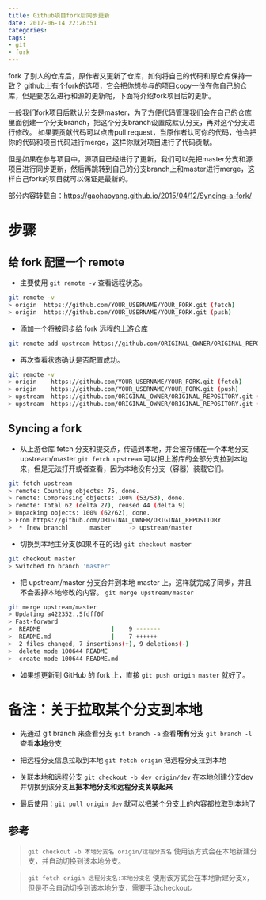 ```yaml
---
title: Github项目fork后同步更新
date: 2017-06-14 22:26:51
categories:
tags:
- git
- fork
---
```


fork 了别人的仓库后，原作者又更新了仓库，如何将自己的代码和原仓库保持一致？
github上有个fork的选项，它会把你想参与的项目copy一份在你自己的仓库，但是要怎么进行和源的更新呢，下面将介绍fork项目后的更新。

一般我们fork项目后默认分支是master，为了方便代码管理我们会在自己的仓库里面创建一个分支branch，把这个分支branch设置成默认分支，再对这个分支进行修改。
如果要贡献代码可以点击pull request，当原作者认可你的代码，他会把你的代码和项目代码进行merge，这样你就对项目进行了代码贡献。

但是如果在参与项目中，源项目已经进行了更新，我们可以先把master分支和源项目进行同步更新，然后再跳转到自己的分支branch上和master进行merge，这样自己fork的项目就可以保证是最新的。

部分内容转载自：https://gaohaoyang.github.io/2015/04/12/Syncing-a-fork/
<!--more-->

# 步骤

## 给 fork 配置一个 remote

* 主要使用 `git remote -v` 查看远程状态。
```bash
git remote -v
> origin  https://github.com/YOUR_USERNAME/YOUR_FORK.git (fetch)
> origin  https://github.com/YOUR_USERNAME/YOUR_FORK.git (push)
```

* 添加一个将被同步给 fork 远程的上游仓库
```bash
git remote add upstream https://github.com/ORIGINAL_OWNER/ORIGINAL_REPOSITORY.git
```

* 再次查看状态确认是否配置成功。
```bash
git remote -v
> origin    https://github.com/YOUR_USERNAME/YOUR_FORK.git (fetch)
> origin    https://github.com/YOUR_USERNAME/YOUR_FORK.git (push)
> upstream  https://github.com/ORIGINAL_OWNER/ORIGINAL_REPOSITORY.git (fetch)
> upstream  https://github.com/ORIGINAL_OWNER/ORIGINAL_REPOSITORY.git (push)
```

## Syncing a fork

* 从上游仓库 fetch 分支和提交点，传送到本地，并会被存储在一个本地分支 upstream/master 
`git fetch upstream` 可以把上游库的全部分支拉到本地来，但是无法打开或者查看，因为本地没有分支（容器）装载它们。
```bash
git fetch upstream
> remote: Counting objects: 75, done.
> remote: Compressing objects: 100% (53/53), done.
> remote: Total 62 (delta 27), reused 44 (delta 9)
> Unpacking objects: 100% (62/62), done.
> From https://github.com/ORIGINAL_OWNER/ORIGINAL_REPOSITORY
>  * [new branch]      master     -> upstream/master
```

* 切换到本地主分支(如果不在的话) 
`git checkout master`
```bash
git checkout master
> Switched to branch 'master'
```

* 把 upstream/master 分支合并到本地 master 上，这样就完成了同步，并且不会丢掉本地修改的内容。
`git merge upstream/master`
```bash
git merge upstream/master
> Updating a422352..5fdff0f
> Fast-forward
>  README                    |    9 -------
>  README.md                 |    7 ++++++
>  2 files changed, 7 insertions(+), 9 deletions(-)
>  delete mode 100644 README
>  create mode 100644 README.md
```

* 如果想更新到 GitHub 的 fork 上，直接 `git push origin master` 就好了。

# 备注：关于拉取某个分支到本地 

* 先通过 git branch 来查看分支
`git branch -a` 查看**所有**分支
`git branch -l` 查看**本地**分支

* 把远程分支信息拉取到本地
`git fetch origin` 把远程分支拉到本地

* 关联本地和远程分支
`git checkout -b dev origin/dev` 在本地创建分支dev并切换到该分支**且把本地分支和远程分支关联起来**

* 最后使用：`git pull origin dev` 就可以把某个分支上的内容都拉取到本地了

## 参考
>`git checkout -b 本地分支名 origin/远程分支名`
使用该方式会在本地新建分支，并自动切换到该本地分支。

>`git fetch origin 远程分支名:本地分支名`
使用该方式会在本地新建分支x，但是不会自动切换到该本地分支，需要手动checkout。